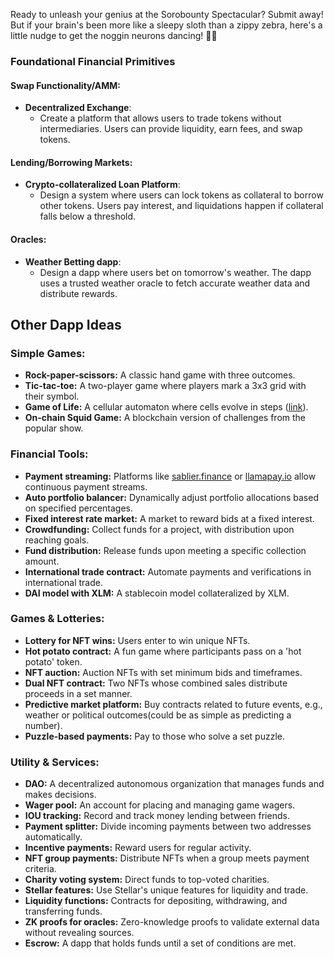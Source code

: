 Ready to unleash your genius at the Sorobounty Spectacular? Submit away! But if your brain's been more like a sleepy sloth than a zippy zebra, here's a little nudge to get the noggin neurons dancing! 🕺💡

### Foundational Financial Primitives

#### Swap Functionality/AMM:

- **Decentralized Exchange**:
  - Create a platform that allows users to trade tokens without intermediaries. Users can provide liquidity, earn fees, and swap tokens.

#### Lending/Borrowing Markets:

- **Crypto-collateralized Loan Platform**:
  - Design a system where users can lock tokens as collateral to borrow other tokens. Users pay interest, and liquidations happen if collateral falls below a threshold.

#### Oracles:

- **Weather Betting dapp**:
  - Design a dapp where users bet on tomorrow's weather. The dapp uses a trusted weather oracle to fetch accurate weather data and distribute rewards.

## Other Dapp Ideas

### Simple Games:

- **Rock-paper-scissors:** A classic hand game with three outcomes.
- **Tic-tac-toe:** A two-player game where players mark a 3x3 grid with their symbol.
- **Game of Life:** A cellular automaton where cells evolve in steps ([link](https://playgameoflife.com/)).
- **On-chain Squid Game:** A blockchain version of challenges from the popular show.

### Financial Tools:

- **Payment streaming:** Platforms like [sablier.finance](https://sablier.finance/) or [llamapay.io](https://llamapay.io/) allow continuous payment streams.
- **Auto portfolio balancer:** Dynamically adjust portfolio allocations based on specified percentages.
- **Fixed interest rate market:** A market to reward bids at a fixed interest.
- **Crowdfunding:** Collect funds for a project, with distribution upon reaching goals.
- **Fund distribution:** Release funds upon meeting a specific collection amount.
- **International trade contract:** Automate payments and verifications in international trade.
- **DAI model with XLM:** A stablecoin model collateralized by XLM.

### Games & Lotteries:

- **Lottery for NFT wins:** Users enter to win unique NFTs.
- **Hot potato contract:** A fun game where participants pass on a 'hot potato' token.
- **NFT auction:** Auction NFTs with set minimum bids and timeframes.
- **Dual NFT contract:** Two NFTs whose combined sales distribute proceeds in a set manner.
- **Predictive market platform:** Buy contracts related to future events, e.g., weather or political outcomes(could be as simple as predicting a number).
- **Puzzle-based payments:** Pay to those who solve a set puzzle.

### Utility & Services:

- **DAO:** A decentralized autonomous organization that manages funds and makes decisions.
- **Wager pool:** An account for placing and managing game wagers.
- **IOU tracking:** Record and track money lending between friends.
- **Payment splitter:** Divide incoming payments between two addresses automatically.
- **Incentive payments:** Reward users for regular activity.
- **NFT group payments:** Distribute NFTs when a group meets payment criteria.
- **Charity voting system:** Direct funds to top-voted charities.
- **Stellar features:** Use Stellar's unique features for liquidity and trade.
- **Liquidity functions:** Contracts for depositing, withdrawing, and transferring funds.
- **ZK proofs for oracles:** Zero-knowledge proofs to validate external data without revealing sources.
- **Escrow:** A dapp that holds funds until a set of conditions are met.
